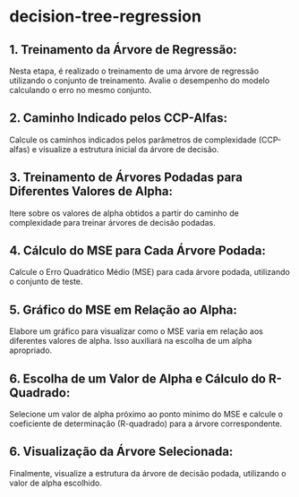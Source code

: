 # decision-tree-regression

## 1. Treinamento da Árvore de Regressão:

Nesta etapa, é realizado o treinamento de uma árvore de regressão utilizando o conjunto de treinamento. Avalie o desempenho do modelo calculando o erro no mesmo conjunto.
## 2. Caminho Indicado pelos CCP-Alfas:

Calcule os caminhos indicados pelos parâmetros de complexidade (CCP-alfas) e visualize a estrutura inicial da árvore de decisão.
## 3. Treinamento de Árvores Podadas para Diferentes Valores de Alpha:

Itere sobre os valores de alpha obtidos a partir do caminho de complexidade para treinar árvores de decisão podadas.
## 4. Cálculo do MSE para Cada Árvore Podada:

Calcule o Erro Quadrático Médio (MSE) para cada árvore podada, utilizando o conjunto de teste.
## 5. Gráfico do MSE em Relação ao Alpha:

Elabore um gráfico para visualizar como o MSE varia em relação aos diferentes valores de alpha. Isso auxiliará na escolha de um alpha apropriado.
## 6. Escolha de um Valor de Alpha e Cálculo do R-Quadrado:

Selecione um valor de alpha próximo ao ponto mínimo do MSE e calcule o coeficiente de determinação (R-quadrado) para a árvore correspondente.
## 6. Visualização da Árvore Selecionada:

Finalmente, visualize a estrutura da árvore de decisão podada, utilizando o valor de alpha escolhido.
